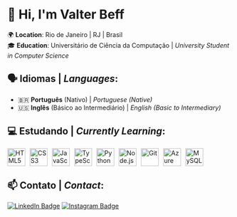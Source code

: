 # 👋 Hi, I'm **Valter Beff**

🌍 **Location**: Rio de Janeiro | RJ | Brasil  
🎓 **Education**: Universitário de Ciência da Computação | *University Student in Computer Science*


## 🗣️ Idiomas | *Languages*:
- 🇧🇷 **Português** (Nativo) | *Portuguese (Native)*
- 🇺🇸 **Inglês** (Básico ao Intermediário) | *English (Basic to Intermediary)*


## 💻 Estudando | *Currently Learning*:

<div style="display: flex; gap: 10px;">
  <img src="https://cdn.jsdelivr.net/gh/devicons/devicon@latest/icons/html5/html5-original.svg" width="40" height="40" alt="HTML5" title="HTML5"/>
  <img src="https://cdn.jsdelivr.net/gh/devicons/devicon@latest/icons/css3/css3-original.svg" width="40" height="40" alt="CSS3" title="CSS3"/>
  <img src="https://cdn.jsdelivr.net/gh/devicons/devicon@latest/icons/javascript/javascript-original.svg" width="40" height="40" alt="JavaScript" title="JavaScript"/>
  <img src="https://cdn.jsdelivr.net/gh/devicons/devicon@latest/icons/typescript/typescript-original.svg" width="40" height="40" alt="TypeScript" title="TypeScript"/>
  <img src="https://cdn.jsdelivr.net/gh/devicons/devicon@latest/icons/python/python-original.svg" width="40" height="40" alt="Python" title="Python"/>
  <img src="https://cdn.jsdelivr.net/gh/devicons/devicon@latest/icons/nodejs/nodejs-original.svg" width="40" height="40" alt="Node.js" title="Node.js"/>
  <img src="https://cdn.jsdelivr.net/gh/devicons/devicon@latest/icons/git/git-original.svg" width="40" height="40" alt="Git" title="Git"/>
  <img src="https://cdn.jsdelivr.net/gh/devicons/devicon@latest/icons/azuresqldatabase/azuresqldatabase-original.svg" width="40" height="40" alt="Azure SQL" title="Azure SQL"/>
  <img src="https://cdn.jsdelivr.net/gh/devicons/devicon@latest/icons/mysql/mysql-original.svg" width="40" height="40" alt="MySQL" title="MySQL"/>
</div>

## 📫 Contato | *Contact*:

[![LinkedIn Badge](https://img.shields.io/badge/-LinkedIn-blue?style=for-the-badge&logo=Linkedin&logoColor=white&link=https://www.linkedin.com/in/valtebeff-7050321b9/)](https://www.linkedin.com/in/valtebeff-7050321b9/)
[![Instagram Badge](https://img.shields.io/badge/-Instagram-E4405F?style=for-the-badge&logo=Instagram&logoColor=white&link=https://www.instagram.com/valter.beff/)](https://www.instagram.com/valter.beff/)
